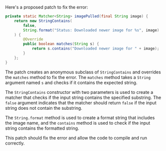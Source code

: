 Here's a proposed patch to fix the error:
```java
private static Matcher<String> imagePulled(final String image) {
    return new StringContains(
        false,
        String.format("Status: Downloaded newer image for %s", image)
    ) {
        @Override
        public boolean matches(String s) {
            return s.contains("Downloaded newer image for " + image);
        }
    };
}
```
The patch creates an anonymous subclass of `StringContains` and overrides the `matches` method to fix the error. The `matches` method takes a `String` argument named `s` and checks if it contains the expected string.

The `StringContains` constructor with two parameters is used to create a matcher that checks if the input string contains the specified substring. The `false` argument indicates that the matcher should return `false` if the input string does not contain the substring.

The `String.format` method is used to create a format string that includes the image name, and the `contains` method is used to check if the input string contains the formatted string.

This patch should fix the error and allow the code to compile and run correctly.